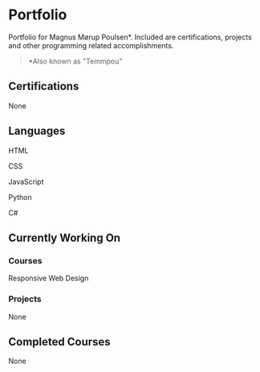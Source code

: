 # Portfolio
Portfolio for Magnus Mørup Poulsen*. Included are certifications, projects and other programming related accomplishments.
> *Also known as "Temmpou"

## Certifications
None

## Languages

HTML

CSS

JavaScript

Python

C#

## Currently Working On

### Courses
Responsive Web Design

### Projects
None

## Completed Courses
None

